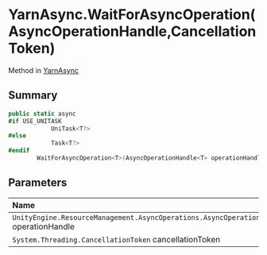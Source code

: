 # YarnAsync.WaitForAsyncOperation(AsyncOperationHandle<T>,CancellationToken)

Method in [YarnAsync](/docs/api/csharp/yarn.unity.yarnasync.md)

## Summary



```csharp
public static async
#if USE_UNITASK
            UniTask<T?>
#else
            Task<T?>
#endif
        WaitForAsyncOperation<T>(AsyncOperationHandle<T> operationHandle, CancellationToken cancellationToken)
```

## Parameters

|Name|Description|
|:---|:---|
|`UnityEngine.ResourceManagement.AsyncOperations.AsyncOperationHandle<T>` operationHandle||
|`System.Threading.CancellationToken` cancellationToken||

